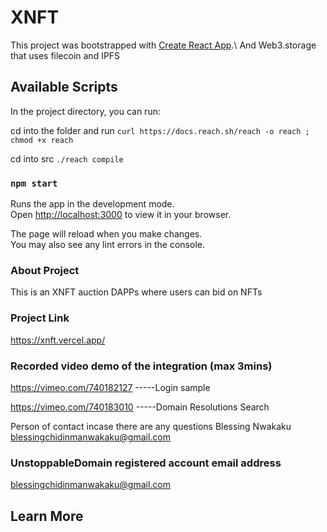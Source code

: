 # XNFT

This project was bootstrapped with [Create React App](https://github.com/facebook/create-react-app).\ 
And Web3.storage that uses filecoin and IPFS

## Available Scripts

In the project directory, you can run:

cd into the folder and run `curl https://docs.reach.sh/reach -o reach ; chmod +x reach`

cd into src `./reach compile`

### `npm start`

Runs the app in the development mode.\
Open [http://localhost:3000](http://localhost:3000) to view it in your browser.

The page will reload when you make changes.\
You may also see any lint errors in the console.


### About Project
This is an XNFT auction DAPPs where users can bid on NFTs


### Project Link
https://xnft.vercel.app/

### Recorded video demo of the integration (max 3mins)
https://vimeo.com/740182127 -----Login sample

https://vimeo.com/740183010 -----Domain Resolutions Search


Person of contact incase there are any questions
Blessing Nwakaku blessingchidinmanwakaku@gmail.com

### UnstoppableDomain registered account email address

blessingchidinmanwakaku@gmail.com

## Learn More

